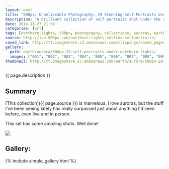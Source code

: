 ```yaml
---
layout: post
title: "500px: Unbelievable Photography: 29 Stunning Self-Portraits Under the Northern Lights"
description: "A brilliant collection of self portraits shot under the arora borealis on 500px. Stunning!"
date: 2014-11-27 21:50
categories: [art]
tags: [northern-lights, 500px, photography, collections, auroras, earthporn, earth, self-portraits, sky, images]
source: http://iso.500px.com/northern-lights-selfies-selfportraits/
saved_link: http://tt.imageshare.s3.amazonaws.com/clippings/saved_pages/500px%20ISO%20»%20Unbelievable%20Photography%20»%2029%20Stunning%20Self-Portraits%20Under%20The%20Northern%20Lights.html
gallery:
  path: earth/aurora/500px-29-self-portraits-under-northern-lights/
  images: ["001", "002", "003", "004", "005", "006", "007", "008", "009", "010", "011", "012", "013", "014", "015", "016", "017", "018", "019", "020", "021", "022", "023", "024", "025", "026", "027", "028", "029"]
thumbnail: http://tt.imageshare.s3.amazonaws.com/earth/aurora/500px-29-self-portraits-under-northern-lights/thumbs/002.gif
---
```

{{ page.description }}

## Summary

[This collection]({{ page.source }}) is marvelous. I love auroras, but the stuff I've been seeing lately has really surpassed just about
anything I'd seen before, even live and in person.

This set has some amazing shots. Well done!

![](http://tt.imageshare.s3.amazonaws.com/clippings/saved_pages/500px%20ISO%20»%20Unbelievable%20Photography%20»%2029%20Stunning%20Self-Portraits%20Under%20The%20Northern%20Lights_files/4(1).jpg)

## Gallery:

{% include simple_gallery.html %}
